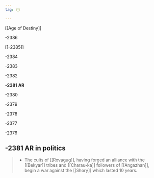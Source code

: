 ```yaml
---
tag: 🕛

---
```

[[Age of Destiny]]


-2386

[[-2385]]

-2384

-2383

-2382

**-2381 AR**

-2380

-2379

-2378

-2377

-2376



## -2381 AR in politics

>  - The cults of [[Rovagug]], having forged an alliance with the [[Bekyar]] tribes and [[Charau-ka]] followers of [[Angazhan]], begin a war against the [[Shory]] which lasted 10 years.






